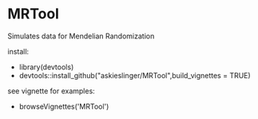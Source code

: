 # MRTool
Simulates data for Mendelian Randomization

install: 
- library(devtools)
- devtools::install_github("askieslinger/MRTool",build_vignettes = TRUE)
  
see vignette for examples:
- browseVignettes('MRTool')
